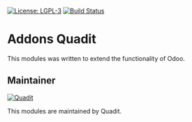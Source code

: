 [![License: LGPL-3](https://img.shields.io/badge/licence-LGPL--3-blue.svg)](http://www.gnu.org/licenses/lgpl-3.0-standalone.html)
[![Build Status](https://travis-ci.org/quadit-dev/addons-quadit.svg?branch=12.0)](https://travis-ci.org/quadit/addons-quadit)


Addons Quadit
==========

This modules was written to extend the functionality of Odoo.

Maintainer
----------

[![Quadit](https://pbs.twimg.com/profile_images/942255530021609472/tB1otoX7_400x400.jpg)](https://www.quadit.mx)

This modules are maintained by Quadit.